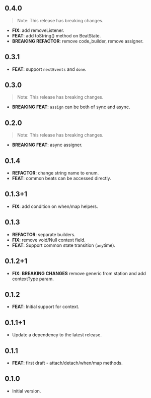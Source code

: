 ## 0.4.0

> Note: This release has breaking changes.

 - **FIX**: add removeListener.
 - **FEAT**: add toString() method on BeatState.
 - **BREAKING** **REFACTOR**: remove code_builder, remove assigner.

## 0.3.1

 - **FEAT**: support `nextEvents` and `done`.

## 0.3.0

> Note: This release has breaking changes.

 - **BREAKING** **FEAT**: `assign` can be both of sync and async.

## 0.2.0

> Note: This release has breaking changes.

 - **BREAKING** **FEAT**: async assigner.

## 0.1.4

 - **REFACTOR**: change string name to enum.
 - **FEAT**: common beats can be accessed directly.

## 0.1.3+1

 - **FIX**: add condition on when/map helpers.

## 0.1.3

 - **REFACTOR**: separate builders.
 - **FIX**: remove void/Null context field.
 - **FEAT**: Support common state transition (`any`time).

## 0.1.2+1

 - **FIX**: **BREAKING CHANGES** remove generic from station and add contextType param.

## 0.1.2

 - **FEAT**: Initial support for context.

## 0.1.1+1

 - Update a dependency to the latest release.

## 0.1.1

 - **FEAT**: first draft - attach/detach/when/map methods.

## 0.1.0

- Initial version.
